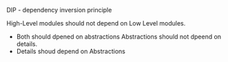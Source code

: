 

DIP - dependency inversion principle

High-Level modules should not depend on Low Level modules.
- Both should dpened on abstractions
Abstractions should not dpeend on details.
- Details shoud depend on Abstractions
